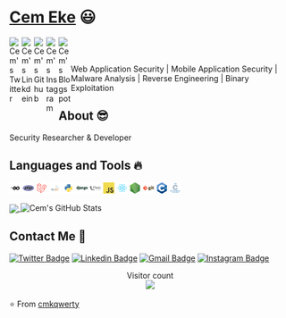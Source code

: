  # <a href="https://www.linkedin.com/in/cem-eke-7606b91a2">Cem Eke</a> :smiley:
 
  <a href="https://twitter.com/cmk_qwerty">
  <img align="left" alt="Cem's Twitter" width="22px" src="https://cdn.jsdelivr.net/npm/simple-icons@v3/icons/twitter.svg" />
</a>
<a href="https://www.linkedin.com/in/cem-eke-7606b91a2">
  <img align="left" alt="Cem's Linkdein" width="22px" src="https://cdn.jsdelivr.net/npm/simple-icons@v3/icons/linkedin.svg" />
</a>
<a href="https://github.com/cmkqwerty">
  <img align="left" alt="Cem's Github" width="22px" src="https://cdn.jsdelivr.net/npm/simple-icons@v3/icons/github.svg" />
</a>
<a href="https://www.instagram.com/cmkqwerty/">
  <img align="left" alt="Cem's Instagram" width="22px" src="https://cdn.jsdelivr.net/npm/simple-icons@v3/icons/instagram.svg" />
</a>
<a href="https://cemeke.com/">
  <img align="left" alt="Cem's Blogspot" width="22px" src="https://cdn.jsdelivr.net/npm/simple-icons@3.4.0/icons/wordpress.svg" />
</a>

<br/>
<br/>

Web Application Security | Mobile Application Security | Malware Analysis | Reverse Engineering | Binary Exploitation

## About :sunglasses:
Security Researcher & Developer

## Languages and Tools :fire:
<code><img height="20" src="https://raw.githubusercontent.com/github/explore/80688e429a7d4ef2fca1e82350fe8e3517d3494d/topics/go/go.png"></code>
<code><img height="20" src="https://raw.githubusercontent.com/github/explore/80688e429a7d4ef2fca1e82350fe8e3517d3494d/topics/php/php.png"></code>
<code><img height="20" src="https://raw.githubusercontent.com/github/explore/80688e429a7d4ef2fca1e82350fe8e3517d3494d/topics/laravel/laravel.png"></code>
<code><img height="20" src="https://raw.githubusercontent.com/github/explore/80688e429a7d4ef2fca1e82350fe8e3517d3494d/topics/mysql/mysql.png"></code>
<code><img height="20" src="https://raw.githubusercontent.com/github/explore/80688e429a7d4ef2fca1e82350fe8e3517d3494d/topics/python/python.png"></code>
<code><img height="20" src="https://raw.githubusercontent.com/github/explore/80688e429a7d4ef2fca1e82350fe8e3517d3494d/topics/django/django.png"></code>
<code><img height="20" src="https://raw.githubusercontent.com/github/explore/80688e429a7d4ef2fca1e82350fe8e3517d3494d/topics/flask/flask.png"></code>
<code><img height="20" src="https://raw.githubusercontent.com/github/explore/80688e429a7d4ef2fca1e82350fe8e3517d3494d/topics/javascript/javascript.png"></code>
<code><img height="20" src="https://raw.githubusercontent.com/github/explore/80688e429a7d4ef2fca1e82350fe8e3517d3494d/topics/react/react.png"></code>
<code><img height="20" src="https://raw.githubusercontent.com/github/explore/80688e429a7d4ef2fca1e82350fe8e3517d3494d/topics/nodejs/nodejs.png"></code>
<code><img height="20" src="https://raw.githubusercontent.com/github/explore/80688e429a7d4ef2fca1e82350fe8e3517d3494d/topics/git/git.png"></code>
<code><img height="20" src="https://raw.githubusercontent.com/github/explore/80688e429a7d4ef2fca1e82350fe8e3517d3494d/topics/cpp/cpp.png"></code>
<code><img height="20" src="https://raw.githubusercontent.com/github/explore/80688e429a7d4ef2fca1e82350fe8e3517d3494d/topics/c/c.png"></code>

<a href="https://github.com/cmkqwerty">
  <img align="center" src="https://github-readme-stats.vercel.app/api/top-langs/?username=cmkqwerty&theme=radical" />
</a>

<img src="https://github-readme-stats.vercel.app/api?username=cmkqwerty&&show_icons=true&theme=radical&line_height=27&v=5" alt="Cem's GitHub Stats" />

##  Contact Me :speech_balloon:
[![Twitter Badge](https://img.shields.io/badge/-@cmkqwerty-1ca0f1?style=flat-square&labelColor=1ca0f1&logo=twitter&logoColor=white&link=https://twitter.com/cmk_qwerty)](https://twitter.com/cmk_qwerty) [![Linkedin Badge](https://img.shields.io/badge/-cemeke-blue?style=flat-square&logo=Linkedin&logoColor=white&link=https://www.linkedin.com/in/cem-eke-7606b91a2/)](https://www.linkedin.com/in/cem-eke-7606b91a2/) [![Gmail Badge](https://img.shields.io/badge/-cemeke10@gmail.com-c14438?style=flat-square&logo=Gmail&logoColor=white&link=mailto:cemeke10@gmail.com)](mailto:cemeke10@gmail.com) [![Instagram Badge](https://img.shields.io/badge/-@cmkqwerty-e4405f?style=flat-square&labelColor=f94877&logo=instagram&logoColor=white&link=https://www.instagram.com/cmkqwerty/)](https://www.instagram.com/cmkqwerty/)

<p align="center"> 
  Visitor count<br>
  <img src="https://profile-counter.glitch.me/cmkqwerty/count.svg" />
</p>

⭐️ From [cmkqwerty](https://github.com/cmkqwerty)

